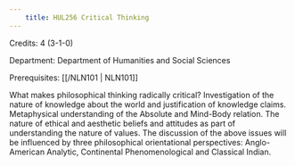 ```yaml
---
    title: HUL256 Critical Thinking
---
```

Credits: 4 (3-1-0)

Department: Department of Humanities and Social Sciences

Prerequisites: [[/NLN101 | NLN101]]

What makes philosophical thinking radically critical? Investigation of the nature of knowledge about the world and justification of knowledge claims. Metaphysical understanding of the Absolute and Mind-Body relation. The nature of ethical and aesthetic beliefs and attitudes as part of understanding the nature of values. The discussion of the above issues will be influenced by three philosophical orientational perspectives: Anglo-American Analytic, Continental Phenomenological and Classical Indian.